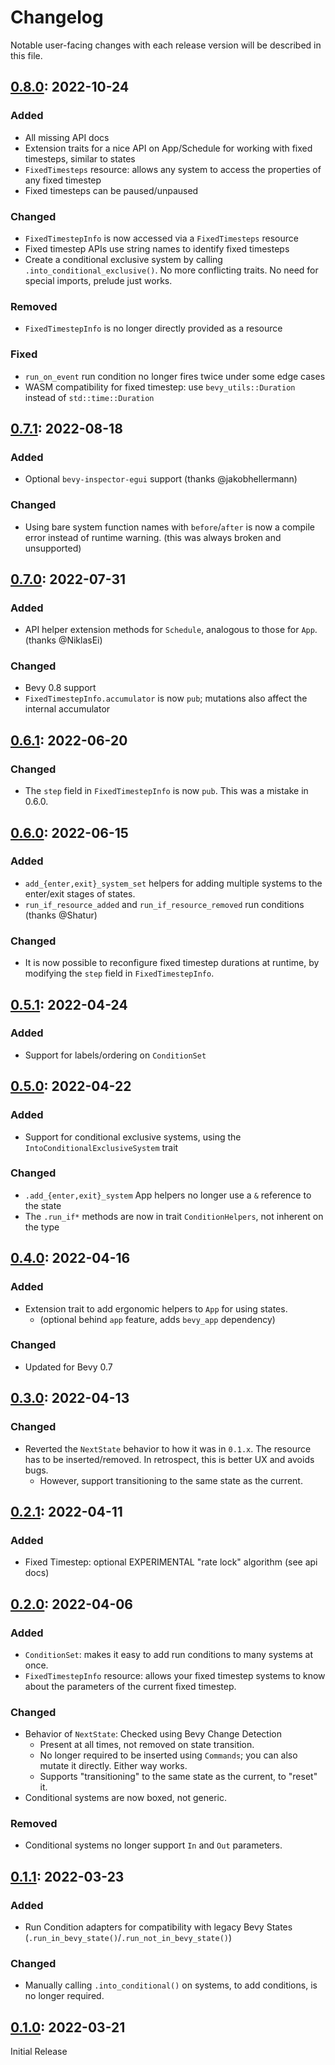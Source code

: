 # Changelog

Notable user-facing changes with each release version will be described in this file.

## [0.8.0]: 2022-10-24

### Added
 - All missing API docs
 - Extension traits for a nice API on App/Schedule for working with fixed timesteps, similar to states
 - `FixedTimesteps` resource: allows any system to access the properties of any fixed timestep
 - Fixed timesteps can be paused/unpaused

### Changed
 - `FixedTimestepInfo` is now accessed via a `FixedTimesteps` resource
 - Fixed timestep APIs use string names to identify fixed timesteps
 - Create a conditional exclusive system by calling `.into_conditional_exclusive()`.
   No more conflicting traits. No need for special imports, prelude just works.

### Removed
 - `FixedTimestepInfo` is no longer directly provided as a resource

### Fixed
 - `run_on_event` run condition no longer fires twice under some edge cases
 - WASM compatibility for fixed timestep: use `bevy_utils::Duration` instead of `std::time::Duration`

## [0.7.1]: 2022-08-18

### Added
 - Optional `bevy-inspector-egui` support (thanks @jakobhellermann)

### Changed
 - Using bare system function names with `before`/`after` is now a compile error instead of runtime warning.
   (this was always broken and unsupported)

## [0.7.0]: 2022-07-31

### Added
 - API helper extension methods for `Schedule`, analogous to those for `App`. (thanks @NiklasEi)

### Changed
 - Bevy 0.8 support
 - `FixedTimestepInfo.accumulator` is now `pub`; mutations also affect the internal accumulator

## [0.6.1]: 2022-06-20

### Changed
 - The `step` field in `FixedTimestepInfo` is now `pub`. This was a mistake in 0.6.0.

## [0.6.0]: 2022-06-15

### Added
 - `add_{enter,exit}_system_set` helpers for adding multiple systems to the enter/exit stages of states.
 - `run_if_resource_added` and `run_if_resource_removed` run conditions (thanks @Shatur)

### Changed
 - It is now possible to reconfigure fixed timestep durations at runtime, by modifying the `step` field in `FixedTimestepInfo`.

## [0.5.1]: 2022-04-24

### Added
 - Support for labels/ordering on `ConditionSet`

## [0.5.0]: 2022-04-22

### Added
 - Support for conditional exclusive systems, using the `IntoConditionalExclusiveSystem` trait

### Changed
 - `.add_{enter,exit}_system` App helpers no longer use a `&` reference to the state
 - The `.run_if*` methods are now in trait `ConditionHelpers`, not inherent on the type

## [0.4.0]: 2022-04-16

### Added
 - Extension trait to add ergonomic helpers to `App` for using states.
   - (optional behind `app` feature, adds `bevy_app` dependency)

### Changed
 - Updated for Bevy 0.7

## [0.3.0]: 2022-04-13

### Changed
 - Reverted the `NextState` behavior to how it was in `0.1.x`. The resource has to be inserted/removed.
   In retrospect, this is better UX and avoids bugs.
   - However, support transitioning to the same state as the current.

## [0.2.1]: 2022-04-11

### Added

 - Fixed Timestep: optional EXPERIMENTAL "rate lock" algorithm (see api docs)

## [0.2.0]: 2022-04-06

### Added

 - `ConditionSet`: makes it easy to add run conditions to many systems at once.
 - `FixedTimestepInfo` resource: allows your fixed timestep systems to know about the parameters of the current fixed timestep.

### Changed
 - Behavior of `NextState`: Checked using Bevy Change Detection
   - Present at all times, not removed on state transition.
   - No longer required to be inserted using `Commands`; you can also mutate it directly. Either way works.
   - Supports "transitioning" to the same state as the current, to "reset" it.
 - Conditional systems are now boxed, not generic.

### Removed
 - Conditional systems no longer support `In` and `Out` parameters.

## [0.1.1]: 2022-03-23

### Added
 - Run Condition adapters for compatibility with legacy Bevy States (`.run_in_bevy_state()`/`.run_not_in_bevy_state()`)

### Changed
 - Manually calling `.into_conditional()` on systems, to add conditions, is no longer required.

## [0.1.0]: 2022-03-21

Initial Release

[0.8.0]: https://github.com/IyesGames/iyes_loopless/tree/v0.8.0
[0.7.1]: https://github.com/IyesGames/iyes_loopless/tree/v0.7.1
[0.7.0]: https://github.com/IyesGames/iyes_loopless/tree/v0.7.0
[0.6.1]: https://github.com/IyesGames/iyes_loopless/tree/v0.6.1
[0.6.0]: https://github.com/IyesGames/iyes_loopless/tree/v0.6.0
[0.5.1]: https://github.com/IyesGames/iyes_loopless/tree/v0.5.1
[0.5.0]: https://github.com/IyesGames/iyes_loopless/tree/v0.5.0
[0.4.0]: https://github.com/IyesGames/iyes_loopless/tree/v0.4.0
[0.3.0]: https://github.com/IyesGames/iyes_loopless/tree/v0.3.0
[0.2.1]: https://github.com/IyesGames/iyes_loopless/tree/v0.2.1
[0.2.0]: https://github.com/IyesGames/iyes_loopless/tree/v0.2.0
[0.1.1]: https://github.com/IyesGames/iyes_loopless/tree/v0.1.1
[0.1.0]: https://github.com/IyesGames/iyes_loopless/tree/v0.1.0
